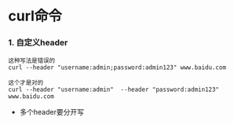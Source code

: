 curl命令
==

### 1. 自定义header

```
这种写法是错误的
curl --header "username:admin;password:admin123" www.baidu.com

这个才是对的
curl --header "username:admin"  --header "password:admin123" www.baidu.com
```

- 多个header要分开写
